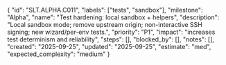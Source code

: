 {
  "id": "SLT.ALPHA.C011",
  "labels": ["tests", "sandbox"],
  "milestone": "Alpha",
  "name": "Test hardening: local sandbox + helpers",
  "description": "Local sandbox mode; remove upstream origin; non-interactive SSH signing; new wizard/per-env tests.",
  "priority": "P1",
  "impact": "increases test determinism and reliability",
  "steps": [],
  "blocked_by": [],
  "notes": [],
  "created": "2025-09-25",
  "updated": "2025-09-25",
  "estimate": "med",
  "expected_complexity": "medium"
}

